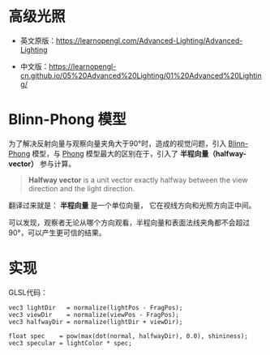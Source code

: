 # 高级光照

- 英文原版：https://learnopengl.com/Advanced-Lighting/Advanced-Lighting

- 中文版：https://learnopengl-cn.github.io/05%20Advanced%20Lighting/01%20Advanced%20Lighting/

# Blinn-Phong 模型
为了解决反射向量与观察向量夹角大于90°时，造成的视觉问题，引入 [Blinn-Phong](https://en.wikipedia.org/wiki/Blinn%E2%80%93Phong_shading_model) 模型，与 [Phong](https://en.wikipedia.org/wiki/Phong_shading) 模型最大的区别在于，引入了 **半程向量（halfway-vector）** 参与计算。

> **Halfway vector** is a unit vector exactly halfway between the view direction and the light direction. 

翻译过来就是： **半程向量** 是一个单位向量， 它在视线方向和光照方向正中间。

可以发现，观察者无论从哪个方向观看，半程向量和表面法线夹角都不会超过90°，可以产生更可信的结果。

# 实现
GLSL代码：

```[GLSL]
vec3 lightDir   = normalize(lightPos - FragPos);
vec3 viewDir    = normalize(viewPos - FragPos);
vec3 halfwayDir = normalize(lightDir + viewDir);
```

```[GLSL]
float spec    = pow(max(dot(normal, halfwayDir), 0.0), shininess);
vec3 specular = lightColor * spec;
```
